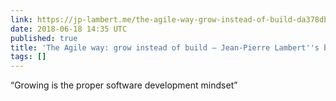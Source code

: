 ```yaml
---
link: https://jp-lambert.me/the-agile-way-grow-instead-of-build-da378db665da
date: 2018-06-18 14:35 UTC
published: true
title: 'The Agile way: grow instead of build – Jean-Pierre Lambert''s blog'
tags: []
---
```


“Growing is the proper software development mindset”

